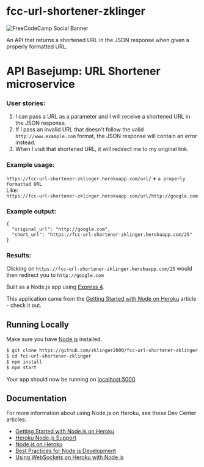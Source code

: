 # fcc-url-shortener-zklinger

![FreeCodeCamp Social Banner](https://s3.amazonaws.com/freecodecamp/wide-social-banner.png)

An API that returns a shortened URL in the JSON response when given a properly formatted URL.

# API Basejump: URL Shortener microservice
### User stories:
1. I can pass a URL as a parameter and I will receive a shortened URL in the JSON response.
1. If I pass an invalid URL that doesn't follow the valid `http://www.example.com` format, the JSON response will contain an error instead.
1. When I visit that shortened URL, it will redirect me to my original link.
### Example usage:
`https://fcc-url-shortener-zklinger.herokuapp.com/url/` **+** `a properly formatted URL`  
Like:  
`https://fcc-url-shortener-zklinger.herokuapp.com/url/http://google.com`
### Example output:
```
{
  "original_url": "http://google.com",
  "short_url": "https://fcc-url-shortener-zklinger.herokuapp.com/25"
}
```
### Results:
Clicking on `https://fcc-url-shortener-zklinger.herokuapp.com/25` would then redirect you to `http://google.com`

Built as a Node.js app using [Express 4](http://expressjs.com/).

This application came from the [Getting Started with Node on Heroku](https://devcenter.heroku.com/articles/getting-started-with-nodejs) article - check it out.

## Running Locally

Make sure you have [Node.js](http://nodejs.org/) installed.

```sh
$ git clone https://github.com/zklinger2000/fcc-url-shortener-zklinger.git
$ cd fcc-url-shortener-zklinger
$ npm install
$ npm start
```

Your app should now be running on [localhost:5000](http://localhost:5000/).

## Documentation

For more information about using Node.js on Heroku, see these Dev Center articles:

- [Getting Started with Node.js on Heroku](https://devcenter.heroku.com/articles/getting-started-with-nodejs)
- [Heroku Node.js Support](https://devcenter.heroku.com/articles/nodejs-support)
- [Node.js on Heroku](https://devcenter.heroku.com/categories/nodejs)
- [Best Practices for Node.js Development](https://devcenter.heroku.com/articles/node-best-practices)
- [Using WebSockets on Heroku with Node.js](https://devcenter.heroku.com/articles/node-websockets)
